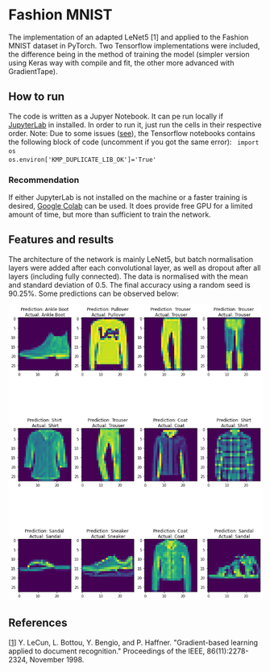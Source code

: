 # Fashion MNIST

The implementation of an adapted LeNet5 [1] and applied to the Fashion MNIST dataset in PyTorch. Two Tensorflow implementations were included, the difference being in the method of training the model (simpler version using Keras way with compile and fit, the other more advanced with GradientTape).

## How to run

The code is written as a Jupyer Notebook. It can pe run locally if [JupyterLab](https://jupyter.org/) in installed. In order to run it, just run the cells in their respective order. 
Note: Due to some issues ([see](https://github.com/dmlc/xgboost/issues/1715)), the Tensorflow notebooks contains the following block of code (uncomment if you got the same error):
<code>
    import os
    os.environ['KMP_DUPLICATE_LIB_OK']='True'
</code>

### Recommendation

If either JupyterLab is not installed on the machine or a faster training is desired, [Google Colab](https://colab.research.google.com/) can be used. It does provide free GPU for a limited amount of time, but more than sufficient to train the network.

## Features and results
The architecture of the network is mainly LeNet5, but batch normalisation layers were added after each convolutional layer, as well as dropout after all layers (including fully connected). The data is normalised with the mean and standard deviation of 0.5. The final accuracy using a random seed is 90.25%. Some predictions can be observed below:

![alt text](https://github.com/vladhondru25/famous-datasets/blob/master/./fashion-mnist/result.png?raw=true)


## References

[[1](http://yann.lecun.com/exdb/publis/pdf/lecun-98.pdf)] Y. LeCun, L. Bottou, Y. Bengio, and P. Haffner. "Gradient-based learning applied to document recognition." Proceedings of the IEEE, 86(11):2278-2324, November 1998.
